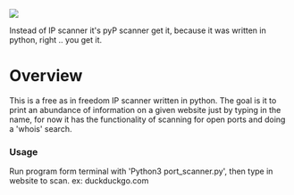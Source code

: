 ![](https://i.imgur.com/ppqe8Ma.png)

Instead of IP scanner it's pyP scanner get it, because it was written in python, right .. you get it.

# Overview

This is a free as in freedom IP scanner written in python. The goal is it to print an abundance of
information on a given website just by typing in the name, for now it has the functionality of
scanning for open ports and doing a 'whois' search.

### Usage

Run program form terminal with 'Python3 port_scanner.py', then type in website to scan.
	ex: duckduckgo.com 














